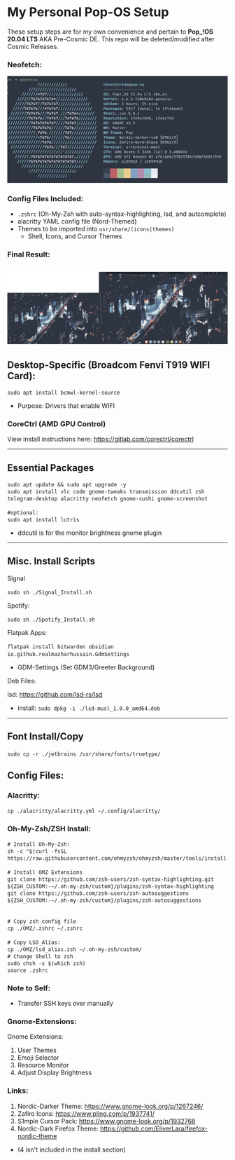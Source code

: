 # My Personal Pop-OS Setup 
These setup steps are for my own convenience and pertain to **Pop_!OS 20.04 LTS** AKA Pre-Cosmic DE. This repo will be deleted/modified after Cosmic Releases. 

### Neofetch:
![Neofetch Screen](Neofetch.png)
### Config Files Included:
- `.zshrc` (Oh-My-Zsh with auto-syntax-highlighting, lsd, and autcomplete)
- alacritty YAML config file (Nord-Themed)
- Themes to be imported into `usr/share/(icons|themes)`
    - Shell, Icons, and Cursor Themes
### Final Result:
![](./Desktop_Screenshot.png)
---
## Desktop-Specific (Broadcom Fenvi T919 WIFI Card):
```
sudo apt install bcmwl-kernel-source
```
- Purpose: Drivers that enable WIFI
### CoreCtrl (AMD GPU Control)
View install instructions here: https://gitlab.com/corectrl/corectrl
___
## Essential Packages
```
sudo apt update && sudo apt upgrade -y
sudo apt install vlc code gnome-tweaks transmission ddcutil zsh telegram-desktop alacritty neofetch gnome-sushi gnome-screenshot

#optional:
sudo apt install lutris
```
- ddcutil is for the monitor brightness gnome plugin
___


## Misc. Install Scripts
Signal

`sudo sh ./Signal_Install.sh`

Spotify:

`sudo sh ./Spotify_Install.sh`

Flatpak Apps:

`flatpak install bitwarden obsidian io.github.realmazharhussain.GdmSettings`
- GDM-Settings (Set GDM3/Greeter Background)

Deb Files:

lsd:
https://github.com/lsd-rs/lsd
- install: `sudo dpkg -i ./lsd-musl_1.0.0_amd64.deb`
___
## Font Install/Copy
`sudo cp -r ./jetbrains /usr/share/fonts/truetype/`

## Config Files:
### Alacritty: 
`cp ./alacritty/alacritty.yml ~/.config/alacritty/`
### Oh-My-Zsh/ZSH Install:
```
# Install Oh-My-Zsh:
sh -c "$(curl -fsSL https://raw.githubusercontent.com/ohmyzsh/ohmyzsh/master/tools/install.sh)"

# Install OMZ Extensions
git clone https://github.com/zsh-users/zsh-syntax-highlighting.git ${ZSH_CUSTOM:-~/.oh-my-zsh/custom}/plugins/zsh-syntax-highlighting
git clone https://github.com/zsh-users/zsh-autosuggestions ${ZSH_CUSTOM:-~/.oh-my-zsh/custom}/plugins/zsh-autosuggestions


# Copy zsh config file
cp ./OMZ/.zshrc ~/.zshrc

# Copy LSD_Alias:
cp ./OMZ/lsd_alias.zsh ~/.oh-my-zsh/custom/
# Change Shell to zsh
sudo chsh -s $(which zsh)
source .zshrc
```

### Note to Self:
- Transfer SSH keys over manually
### Gnome-Extensions:
Gnome Extensions:
1. User Themes
2. Emoji Selector
3. Resource Monitor
4. Adjust Display Brightness

### Links:
1. Nordic-Darker Theme:
https://www.gnome-look.org/p/1267246/
2. Zafiro Icons: https://www.pling.com/p/1937741/
3. S1mple Cursor Pack: https://www.gnome-look.org/p/1932768
4. Nordic-Dark Firefox Theme: https://github.com/EliverLara/firefox-nordic-theme
- (4 isn't included in the install section)